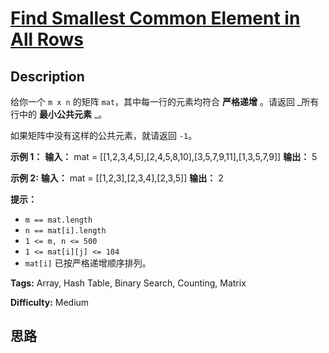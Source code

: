 # [Find Smallest Common Element in All Rows][title]

## Description

给你一个 `m x n` 的矩阵 `mat`，其中每一行的元素均符合  **严格递增** 。请返回 _所有行中的   **最小公共元素**  _。

如果矩阵中没有这样的公共元素，就请返回 `-1`。



**示例 1：**
            **输入：** mat = [[1,2,3,4,5],[2,4,5,8,10],[3,5,7,9,11],[1,3,5,7,9]]    **输出：** 5    

**示例 2:**
            **输入：** mat = [[1,2,3],[2,3,4],[2,3,5]]    **输出：** 2    



**提示：**

  * `m == mat.length`
  * `n == mat[i].length`
  * `1 <= m, n <= 500`
  * `1 <= mat[i][j] <= 104`
  * `mat[i]` 已按严格递增顺序排列。


**Tags:** Array, Hash Table, Binary Search, Counting, Matrix

**Difficulty:** Medium

## 思路

[title]: https://leetcode-cn.com/problems/find-smallest-common-element-in-all-rows
